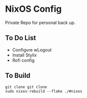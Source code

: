 # NixOS Config

Private Repo for personal back up.

## To Do List

- Configure wLogout
- Install Stylix
- Rofi config

## To Build 
```
git clone git clone 
sudo nixos-rebuild --flake ./#nixos

```
